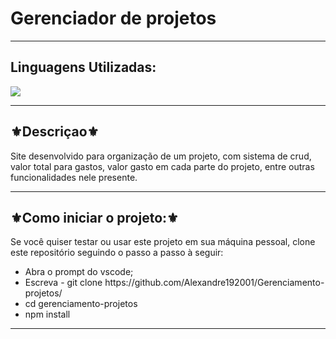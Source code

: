 <h1>Gerenciador de projetos</h1>
<hr>
<h2>Linguagens Utilizadas:</h2>

<div style="display: inline_block">
   <img src="https://img.shields.io/badge/React-20232A?style=for-the-badge&logo=react&logoColor=61DAFB"></img>
</div>

<hr>
<h2>⚜️Descriçao⚜️</h2>
<p>Site desenvolvido para organização de um projeto, com sistema de crud, valor total para gastos, valor gasto em cada parte do projeto, entre outras funcionalidades nele presente.</p>
<hr>
<h2>⚜️Como iniciar o projeto:⚜️</h2>
<p>Se você quiser testar ou usar este projeto em sua máquina pessoal, clone este repositório seguindo o passo a passo à seguir:</p>
<ul>
<li>Abra o prompt do vscode;</li>
<li>Escreva - git clone https://github.com/Alexandre192001/Gerenciamento-projetos/</li>
<li>cd gerenciamento-projetos</li>
<li>npm install</li>
</ul>
<hr>
